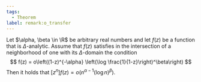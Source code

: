 ```yaml
---
tags:
  - Theorem
label: remark:o_transfer
---
```

Let $\alpha, \beta \in \R$ be arbitrary real numbers and let $f(z)$ be a function that is $\Delta$-analytic. 
Assume that $f(z)$ satisfies in the intersection of a neighborhood of one with its $\Delta$-domain the condition 
$$
f(z) = o\left((1-z)^{-\alpha} \left(\log \frac{1}{1-z}\right)^\beta\right)
$$
Then it holds that $[z^n]f(z) = o(n^{\alpha-1}(\log n)^\beta).$
